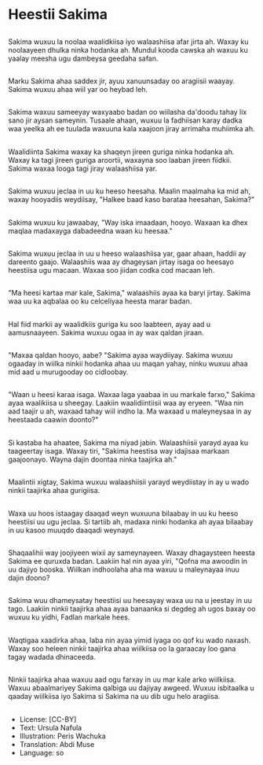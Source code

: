 # Heestii Sakima

##
Sakima wuxuu la noolaa waalidkiisa iyo walaashiisa afar jirta ah. Waxay ku noolaayeen dhulka ninka hodanka ah. Mundul kooda cawska ah waxuu ku yaalay meesha ugu dambeysa geedaha safan.

##
Marku Sakima ahaa saddex jir, ayuu xanuunsaday oo aragiisii waayay. Sakima wuxuu ahaa wiil yar oo heybad leh.

##
Sakima waxuu sameeyay waxyaabo badan oo wiilasha da'doodu tahay lix sano jir aysan sameynin. Tusaale ahaan, wuxuu la fadhiisan karay dadka waa yeelka ah ee tuulada waxuuna kala xaajoon jiray arrimaha muhiimka ah.

##
Waalidiinta Sakima waxay ka shaqeyn jireen guriga ninka hodanka ah. Waxay ka tagi jireen guriga aroortii, waxayna soo laaban jireen fiidkii. Sakima waxaa looga tagi jiray walaashiisa yar.

##
Sakima wuxuu jeclaa in uu ku heeso heesaha. Maalin maalmaha ka mid ah, waxay hooyadiis weydiisay, "Halkee baad kaso barataa heesahan, Sakima?"

##
Sakima wuxuu ku jawaabay, "Way iska imaadaan, hooyo. Waxaan ka dhex maqlaa madaxayga dabadeedna waan ku heesaa."

##
Sakima wuxuu jeclaa in uu u heeso walaashiisa yar, gaar ahaan, haddii ay dareento gaajo. Walaashiis waa ay dhageysan jirtay isaga oo heesayo heestiisa ugu macaan. Waxaa soo jiidan codka cod macaan leh.

##
"Ma heesi kartaa mar kale, Sakima," walaashiis ayaa ka baryi jirtay. Sakima waa uu ka aqbalaa oo ku celceliyaa heesta marar badan.

##
Hal fiid markii ay waalidkiis guriga ku soo laabteen, ayay aad u aamusnaayeen. Sakima wuxuu ogaa in ay wax qaldan jiraan.

##
"Maxaa qaldan hooyo, aabe? "Sakima ayaa waydiiyay. Sakima wuxuu ogaaday in wiilka ninkii hodanka ahaa uu maqan yahay, ninku wuxuu ahaa mid aad u murugooday oo cidloobay.

##
"Waan u heesi karaa isaga. Waxaa laga yaabaa in uu markale farxo," Sakima ayaa waalikiisa u sheegay. Laakiin waalidiintiisii waa ay eryeen. "Waa nin aad taajir u ah, waxaad tahay wiil indho la. Ma waxaad u maleyneysaa in ay heestaada caawin doonto?"

##
Si kastaba ha ahaatee, Sakima ma niyad jabin. Walaashiisii yarayd ayaa ku taageertay isaga. Waxay tiri, "Sakima heestisa way idajisaa markaan gaajoonayo. Wayna dajin doontaa ninka taajirka ah."

##
Maalintii xigtay, Sakima wuxuu walaashiisii yarayd weydiistay in ay u wado ninkii taajirka ahaa gurigiisa.

##
Waxa uu hoos istaagay daaqad weyn wuxuuna bilaabay in uu ku heeso heestiisi uu ugu jeclaa. Si tartiib ah, madaxa ninki hodanka ah ayaa bilaabay in uu kasoo muuqdo daaqadi weynayd.

##
Shaqaalihii way joojiyeen wixii ay sameynayeen. Waxay dhagaysteen heesta Sakima ee quruxda badan. Laakiin hal nin ayaa yiri, "Qofna ma awoodin in uu dajiyo booska. Wiilkan indhoolaha aha ma waxuu u maleynayaa inuu dajin doono?

##
Sakima wuu dhameysatay heestiisi uu heesayay waxa uu na u jeestay in uu tago. Laakiin ninkii taajirka ahaa ayaa banaanka si degdeg ah ugos baxay oo wuxuu ku yidhi, Fadlan markale hees.

##
Waqtigaa xaadirka ahaa, laba nin ayaa yimid iyaga oo qof ku wado naxash. Waxay soo heleen ninkii taajirka ahaa wiilkiisa oo la garaacay loo gana tagay wadada dhinaceeda.

##
Ninkii taajirka ahaa waxuu aad ogu farxay in uu mar kale arko wiilkiisa. Waxuu abaalmariyey Sakima qalbiga uu dajiyay awgeed. Wuxuu isbitaalka u qaaday wiilkiisa iyo Sakima si Sakima na uu dib ugu helo aragiisa.

##
* License: [CC-BY]
* Text: Ursula Nafula
* Illustration: Peris Wachuka
* Translation: Abdi Muse
* Language: so
